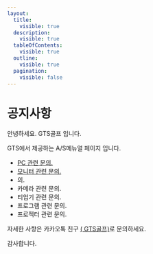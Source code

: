 ```yaml
---
layout:
  title:
    visible: true
  description:
    visible: true
  tableOfContents:
    visible: true
  outline:
    visible: true
  pagination:
    visible: false
---
```


# 공지사항

안녕하세요. GTS골프 입니다.

GTS에서 제공하는 A/S메뉴얼 페이지 입니다.





* [PC 관련 문의.](g3doc/get\_started/index.md)
* [모니터 관련 문의.](g3doc/tutorials/index.md)
* 의.
* 카메라 관련 문의.
* 티업기 관련 문의.
* 프로그램 관련 문의.
* 프로젝터 관련 문의.





자세한  사항은 카카오톡 친구 [( GTS골프)](http://pf.kakao.com/\_GVbRu)로 문의하세요.

감사합니다.
